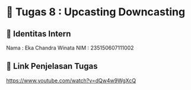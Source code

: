 # 📁 Tugas 8 : Upcasting Downcasting

## 👤 Identitas Intern
Nama : Eka Chandra Winata
NIM  : 235150607111002

## 🔗 Link Penjelasan Tugas

https://www.youtube.com/watch?v=dQw4w9WgXcQ

